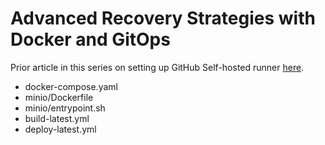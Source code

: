 # Advanced Recovery Strategies with Docker and GitOps

Prior article in this series on setting up GitHub Self-hosted runner [here](https://blog.min.io/minio-self-hosted-gitops). 

- docker-compose.yaml
- minio/Dockerfile
- minio/entrypoint.sh
- build-latest.yml
- deploy-latest.yml

